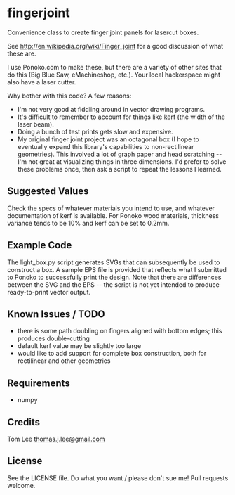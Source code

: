 fingerjoint
===========
Convenience class to create finger joint panels for lasercut boxes. 

See http://en.wikipedia.org/wiki/Finger_joint for a good discussion of what these are.

I use Ponoko.com to make these, but there are a variety of other sites that do this (Big Blue Saw, eMachineshop, etc.). Your local hackerspace might also have a laser cutter.

Why bother with this code? A few reasons:

* I'm not very good at fiddling around in vector drawing programs.
* It's difficult to remember to account for things like kerf (the width of the laser beam).
* Doing a bunch of test prints gets slow and expensive.
* My original finger joint project was an octagonal box (I hope to eventually expand this library's capabilities to non-rectilinear geometries). This involved a lot of graph paper and head scratching -- I'm not great at visualizing things in three dimensions. I'd prefer to solve these problems once, then ask a script to repeat the lessons I learned.


Suggested Values
----------------
Check the specs of whatever materials you intend to use, and whatever documentation of kerf is available. For Ponoko wood materials, thickness variance tends to be 10% and kerf can be set to 0.2mm.


Example Code
------------
The light_box.py script generates SVGs that can subsequently be used to construct a box. A sample EPS file is provided that reflects what I submitted to Ponoko to successfully print the design. Note that there are differences between the SVG and the EPS -- the script is not yet intended to produce ready-to-print vector output.


Known Issues / TODO
-------------------
* there is some path doubling on fingers aligned with bottom edges; this produces double-cutting
* default kerf value may be slightly too large
* would like to add support for complete box construction, both for rectilinear and other geometries


Requirements
------------
* numpy


Credits
-------
Tom Lee <thomas.j.lee@gmail.com>


License
-------
See the LICENSE file. Do what you want / please don't sue me! Pull requests welcome.
